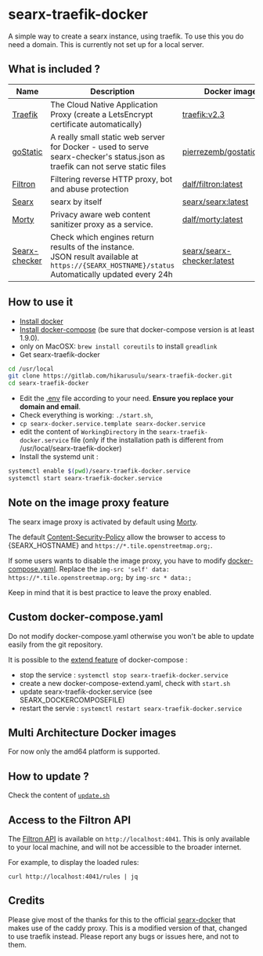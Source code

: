 # searx-traefik-docker

A simple way to create a searx instance, using traefik. To use this you do need a domain. This is currently not set up for a local server.

## What is included ?

| Name | Description | Docker image | Dockerfile |
| -- | -- | -- | -- |
| [Traefik](https://github.com/traefik/traefik) | The Cloud Native Application Proxy (create a LetsEncrypt certificate automatically) | [traefik:v2.3](https://hub.docker.com/_/traefik) | [Dockerfile](https://github.com/traefik/traefik-library-image/blob/6827292e34bb173568e72f20281897946d635e4a/alpine/Dockerfile) |
| [goStatic](https://github.com/PierreZ/goStatic) | A really small static web server for Docker - used to serve searx-checker's status.json as traefik can not serve static files | [pierrezemb/gostatic:latest](https://hub.docker.com/r/pierrezemb/gostatic) | [Dockerfile](https://github.com/PierreZ/goStatic/blob/master/Dockerfile) |
| [Filtron](https://github.com/asciimoo/filtron) |  Filtering reverse HTTP proxy, bot and abuse protection | [dalf/filtron:latest](https://hub.docker.com/r/dalf/filtron) | See [asciimoo/filtron#4](https://github.com/asciimoo/filtron/pull/4) |
| [Searx](https://github.com/asciimoo/searx) | searx by itself | [searx/searx:latest](https://hub.docker.com/r/searx/searx) | [Dockerfile](https://github.com/searx/searx/blob/master/Dockerfile) |
| [Morty](https://github.com/asciimoo/morty) | Privacy aware web content sanitizer proxy as a service. | [dalf/morty:latest](https://hub.docker.com/r/dalf/morty) | [Dockerfile](https://github.com/dalf/morty/blob/master/Dockerfile) |
| [Searx-checker](https://github.com/searx/searx-checker) | Check which engines return results of the instance.<br>JSON result available at<br>```https://{SEARX_HOSTNAME}/status```<br>Automatically updated every 24h | [searx/searx-checker:latest](https://hub.docker.com/r/searx/searx-checker) | [Dockerfile](https://github.com/searx/searx-checker/blob/master/Dockerfile) |

## How to use it
- [Install docker](https://docs.docker.com/install/)
- [Install docker-compose](https://docs.docker.com/compose/install/) (be sure that docker-compose version is at least 1.9.0).
- only on MacOSX: ```brew install coreutils``` to install ```greadlink```
- Get searx-traefik-docker
```sh
cd /usr/local
git clone https://gitlab.com/hikarusulu/searx-traefik-docker.git
cd searx-traefik-docker
```
- Edit the [.env](https://gitlab.com/hikarusulu/searx-traefik-docker/-/blob/master/.env) file according to your need. **Ensure you replace your domain and email**.
- Check everything is working: ```./start.sh```,
- ```cp searx-docker.service.template searx-docker.service```
- edit the content of ```WorkingDirectory``` in the ```searx-traefik-docker.service``` file (only if the installation path is different from /usr/local/searx-traefik-docker)
- Install the systemd unit :
```sh
systemctl enable $(pwd)/searx-traefik-docker.service
systemctl start searx-traefik-docker.service
```

## Note on the image proxy feature

The searx image proxy is activated by default using [Morty](https://github.com/asciimoo/morty).

The default [Content-Security-Policy](https://developer.mozilla.org/en-US/docs/Web/HTTP/Headers/Content-Security-Policy) allow the browser to access to {SEARX_HOSTNAME} and ```https://*.tile.openstreetmap.org;```.

If some users wants to disable the image proxy, you have to modify [docker-compose.yaml](https://gitlab.com/hikarusulu/searx-traefik-docker/-/blob/master/docker-compose.yaml). Replace the ```img-src 'self' data: https://*.tile.openstreetmap.org;``` by ```img-src * data:;```

Keep in mind that it is best practice to leave the proxy enabled.

## Custom docker-compose.yaml

Do not modify docker-compose.yaml otherwise you won't be able to update easily from the git repository.

It is possible to the [extend feature](https://docs.docker.com/compose/extends/) of docker-compose :
- stop the service : ```systemctl stop searx-traefik-docker.service```
- create a new docker-compose-extend.yaml, check with ```start.sh```
- update searx-traefik-docker.service (see SEARX_DOCKERCOMPOSEFILE)
- restart the servie  : ```systemctl restart searx-traefik-docker.service```

## Multi Architecture Docker images

For now only the amd64 platform is supported.

## How to update ?

Check the content of [```update.sh```](https://github.com/searx/searx-docker/blob/master/update.sh)

## Access to the Filtron API

The [Filtron API](https://github.com/asciimoo/filtron#api) is available on ```http://localhost:4041```. This is only available to your local machine, and will not be accessible to the broader internet.

For example, to display the loaded rules:
```
curl http://localhost:4041/rules | jq
```

## Credits

Please give most of the thanks for this to the official [searx-docker](https://github.com/searx/searx-docker) that makes use of the caddy proxy. This is a modified version of that, changed to use traefik instead. Please report any bugs or issues here, and not to them.
